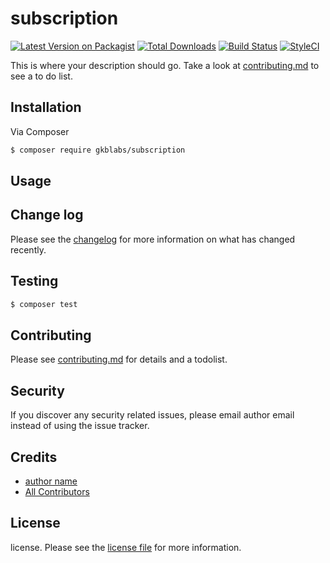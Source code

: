 # subscription

[![Latest Version on Packagist][ico-version]][link-packagist]
[![Total Downloads][ico-downloads]][link-downloads]
[![Build Status][ico-travis]][link-travis]
[![StyleCI][ico-styleci]][link-styleci]

This is where your description should go. Take a look at [contributing.md](contributing.md) to see a to do list.

## Installation

Via Composer

``` bash
$ composer require gkblabs/subscription
```

## Usage

## Change log

Please see the [changelog](changelog.md) for more information on what has changed recently.

## Testing

``` bash
$ composer test
```

## Contributing

Please see [contributing.md](contributing.md) for details and a todolist.

## Security

If you discover any security related issues, please email author email instead of using the issue tracker.

## Credits

- [author name][link-author]
- [All Contributors][link-contributors]

## License

license. Please see the [license file](license.md) for more information.

[ico-version]: https://img.shields.io/packagist/v/gkblabs/subscription.svg?style=flat-square
[ico-downloads]: https://img.shields.io/packagist/dt/gkblabs/subscription.svg?style=flat-square
[ico-travis]: https://img.shields.io/travis/gkblabs/subscription/master.svg?style=flat-square
[ico-styleci]: https://styleci.io/repos/12345678/shield

[link-packagist]: https://packagist.org/packages/gkblabs/subscription
[link-downloads]: https://packagist.org/packages/gkblabs/subscription
[link-travis]: https://travis-ci.org/gkblabs/subscription
[link-styleci]: https://styleci.io/repos/12345678
[link-author]: https://github.com/gkblabs
[link-contributors]: ../../contributors
